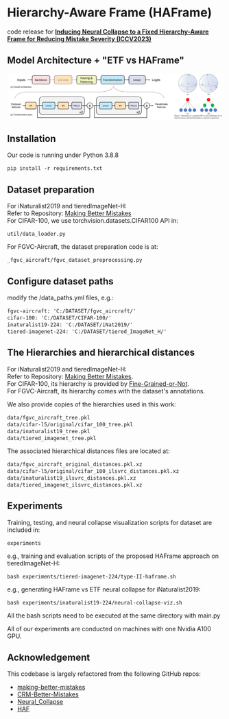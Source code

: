 # Hierarchy-Aware Frame (HAFrame)

code release for **[Inducing Neural Collapse to a Fixed Hierarchy-Aware Frame for Reducing Mistake Severity (ICCV2023)](https://arxiv.org/abs/2303.05689)** <br/>


## Model Architecture + "ETF vs HAFrame"
<div align="center">
  <img src="assets/overview.png"/>
</div>

## Installation
Our code is running under Python 3.8.8
```commandline
pip install -r requirements.txt
```

## Dataset preparation
For iNaturalist2019 and tieredImageNet-H: <br/>
Refer to Repository: [Making Better Mistakes](https://github.com/fiveai/making-better-mistakes) <br/> 
For CIFAR-100, we use torchvision.datasets.CIFAR100 API in:
```
util/data_loader.py
```
For FGVC-Aircraft, the dataset preparation code is at:
```
_fgvc_aircraft/fgvc_dataset_preprocessing.py
```

## Configure dataset paths
modify the /data_paths.yml files, e.g.:
```
fgvc-aircraft: 'C:/DATASET/fgvc_aircraft/'
cifar-100: 'C:/DATASET/CIFAR-100/'
inaturalist19-224: 'C:/DATASET/iNat2019/'
tiered-imagenet-224: 'C:/DATASET/tiered_ImageNet_H/'
```

## The Hierarchies and hierarchical distances
For iNaturalist2019 and tieredImageNet-H: <br/>
Refer to Repository: [Making Better Mistakes](https://github.com/fiveai/making-better-mistakes). <br/> 
For CIFAR-100, its hierarchy is provided by [Fine-Grained-or-Not](https://github.com/PRIS-CV/Fine-Grained-or-Not). <br/>
For FGVC-Aircraft, its hierarchy comes with the dataset's annotations. 

We also provide copies of the hierarchies used in this work: <br/>
```
data/fgvc_aircraft_tree.pkl
data/cifar-l5/original/cifar_100_tree.pkl
data/inaturalist19_tree.pkl
data/tiered_imagenet_tree.pkl
```
The associated hierarchical distances files are located at: <br/>
```
data/fgvc_aircraft_original_distances.pkl.xz
data/cifar-l5/original/cifar_100_ilsvrc_distances.pkl.xz
data/inaturalist19_ilsvrc_distances.pkl.xz
data/tiered_imagenet_ilsvrc_distances.pkl.xz
```

## Experiments

Training, testing, and neural collapse visualization scripts for dataset are included in:
```
experiments
```
e.g., training and evaluation scripts of the proposed HAFrame approach on tieredImageNet-H:
```commandline
bash experiments/tiered-imagenet-224/type-II-haframe.sh
```
e.g., generating HAFrame vs ETF neural collapse for iNaturalist2019: 
```commandline
bash experiments/inaturalist19-224/neural-collapse-viz.sh
```
All the bash scripts need to be executed at the same directory with main.py <br/>

All of our experiments are conducted on machines with one Nvidia A100 GPU. 


## Acknowledgement
This codebase is largely refactored from the following GitHub repos: <br/>

- [making-better-mistakes](https://github.com/fiveai/making-better-mistakes) 
- [CRM-Better-Mistakes](https://github.com/sgk98/CRM-Better-Mistakes)
- [Neural_Collapse](https://github.com/corwinliu9669/Neural_Collapse)
- [HAF](https://github.com/07Agarg/HAF)



 